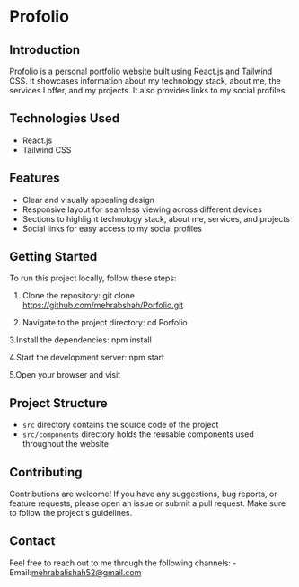# Profolio

## Introduction
Profolio is a personal portfolio website built using React.js and Tailwind CSS. It showcases information about my technology stack, about me, the services I offer, and my projects. It also provides links to my social profiles.

## Technologies Used
- React.js
- Tailwind CSS

## Features
- Clear and visually appealing design
- Responsive layout for seamless viewing across different devices
- Sections to highlight technology stack, about me, services, and projects
- Social links for easy access to my social profiles

## Getting Started
To run this project locally, follow these steps:

1. Clone the repository:
   git clone https://github.com/mehrabshah/Porfolio.git
   
2. Navigate to the project directory:
   cd Porfolio

3.Install the dependencies:
   npm install

4.Start the development server:
   npm start

5.Open your browser and visit

## Project Structure
- `src` directory contains the source code of the project
- `src/components` directory holds the reusable components used throughout the website

## Contributing
Contributions are welcome! If you have any suggestions, bug reports, or feature requests, please open an issue or submit a pull request. Make sure to follow the project's guidelines.

## Contact
Feel free to reach out to me through the following channels:
-Email:mehrabalishah52@gmail.com
